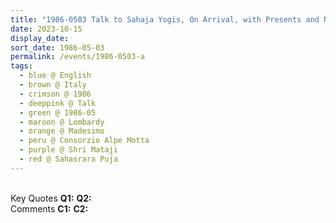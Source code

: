 ```yaml
---
title: "1986-0503 Talk to Sahaja Yogis, On Arrival, with Presents and Naming of the Babies, the day before Sahasrāra Pūjā, Consorzio Alpe Motta, Via per Motta, 2, Madesimo (115 kms N of Como), Lombardy, Italy"
date: 2023-10-15
display_date: 
sort_date: 1986-05-03
permalink: /events/1986-0503-a
tags:
  - blue @ English
  - brown @ Italy
  - crimson @ 1986
  - deeppink @ Talk
  - green @ 1986-05
  - maroon @ Lombardy
  - orange @ Madesimo
  - peru @ Consorzio Alpe Motta
  - purple @ Shri Mataji
  - red @ Sahasrara Puja
---
```


<br>

<wave-list>
  <list-title color="DarkSeaGreen" width="55">Key Quotes</list-title>
  <list-item color="BlanchedAlmond" width="280"><b>Q1:</b> <i></i></list-item>
  <list-item color="Lavender" width="280"><b>Q2:</b> <i></i></list-item>
</wave-list>

<br>

<wave-list>
  <list-title color="DarkSeaGreen" width="55">Comments</list-title>
  <list-item color="BlanchedAlmond" width="280"><b>C1:</b> <i></i></list-item>
  <list-item color="Lavender" width="280"><b>C2:</b> <i></i></list-item>
</wave-list>